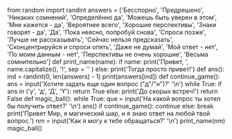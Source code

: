from random import randint
answers = ['Бесспорно', 'Предрешено', 'Никаких сомнений', 'Определённо да', 'Можешь быть уверен в этом', 'Мне кажется - да', 'Вероятнее всего', 'Хорошие перспективы', 'Знаки говорят - да', 'Да', 'Пока неясно, попробуй снова', 'Спроси позже', 'Лучше не рассказывать', 'Сейчас нельзя предсказать', 'Сконцентрируйся и спроси опять', 'Даже не думай', 'Мой ответ - нет', 'По моим данным - нет', 'Перспективы не очень хорошие', 'Весьма сомнительно']
def print_name(name):
  if name:
    print('Привет, ', name.capitalize(), '!', sep = '' )
  else: 
    print('Тогда просто привет!')
def ans():
    ind = randint(0, len(answers) - 1)
    print(answers[ind])
def continue_game():   
  ans = input('Хотите задать еще один вопрос ("д"/"н")?' '\n')
  while True:
    if ans in ('y', 'д', 'Д', 'Y'):
      return True
    else:
      print('До скорых встреч!')
      return False
def magic_ball():
  while True:
    que = input('На какой вопрос ты хотел бы получить ответ?' '\n')
    ans()
    if continue_game():
      continue
    else:
      break
print('Привет Мир, я магический шар, и я знаю ответ на любой твой вопрос.')
nm = input('Как я могу к тебе обращаться?' '\n')
print_name(nm)
magic_ball()

